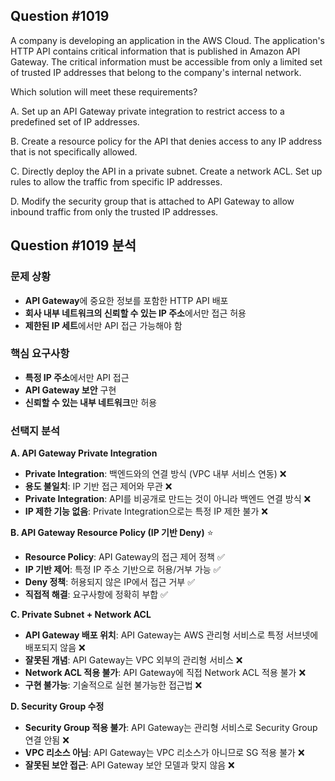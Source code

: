 ## Question #1019
A company is developing an application in the AWS Cloud. 
The application's HTTP API contains critical information that is published in Amazon API Gateway. 
The critical information must be accessible from only a limited set of trusted IP addresses that belong to the company's internal network.

Which solution will meet these requirements?

A. Set up an API Gateway private integration to restrict access to a predefined set of IP addresses.

B. Create a resource policy for the API that denies access to any IP address that is not specifically allowed.

C. Directly deploy the API in a private subnet. Create a network ACL. Set up rules to allow the traffic from specific IP addresses.

D. Modify the security group that is attached to API Gateway to allow inbound traffic from only the trusted IP addresses.

## Question #1019 분석

### 문제 상황
- **API Gateway**에 중요한 정보를 포함한 HTTP API 배포
- **회사 내부 네트워크의 신뢰할 수 있는 IP 주소**에서만 접근 허용
- **제한된 IP 세트**에서만 API 접근 가능해야 함

### 핵심 요구사항
- **특정 IP 주소**에서만 API 접근
- **API Gateway 보안** 구현
- **신뢰할 수 있는 내부 네트워크**만 허용

### 선택지 분석

**A. API Gateway Private Integration**
- **Private Integration**: 백엔드와의 연결 방식 (VPC 내부 서비스 연동) ❌
- **용도 불일치**: IP 기반 접근 제어와 무관 ❌
- **Private Integration**: API를 비공개로 만드는 것이 아니라 백엔드 연결 방식 ❌
- **IP 제한 기능 없음**: Private Integration으로는 특정 IP 제한 불가 ❌

**B. API Gateway Resource Policy (IP 기반 Deny)** ⭐
- **Resource Policy**: API Gateway의 접근 제어 정책 ✅
- **IP 기반 제어**: 특정 IP 주소 기반으로 허용/거부 가능 ✅
- **Deny 정책**: 허용되지 않은 IP에서 접근 거부 ✅
- **직접적 해결**: 요구사항에 정확히 부합 ✅

**C. Private Subnet + Network ACL**
- **API Gateway 배포 위치**: API Gateway는 AWS 관리형 서비스로 특정 서브넷에 배포되지 않음 ❌
- **잘못된 개념**: API Gateway는 VPC 외부의 관리형 서비스 ❌
- **Network ACL 적용 불가**: API Gateway에 직접 Network ACL 적용 불가 ❌
- **구현 불가능**: 기술적으로 실현 불가능한 접근법 ❌

**D. Security Group 수정**
- **Security Group 적용 불가**: API Gateway는 관리형 서비스로 Security Group 연결 안됨 ❌
- **VPC 리소스 아님**: API Gateway는 VPC 리소스가 아니므로 SG 적용 불가 ❌
- **잘못된 보안 접근**: API Gateway 보안 모델과 맞지 않음 ❌


